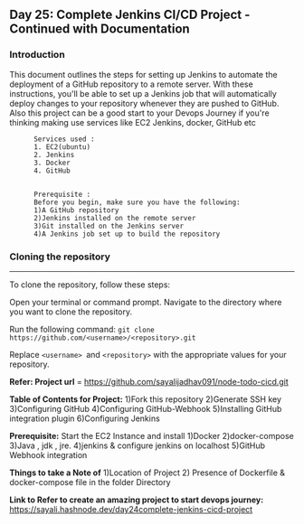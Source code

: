 ## Day 25: Complete Jenkins CI/CD Project - Continued with Documentation

### Introduction
This document outlines the steps for setting up Jenkins to automate the deployment of a GitHub repository to a remote server. With these instructions, you'll be able to set up a Jenkins job that will automatically deploy changes to your repository whenever they are pushed to GitHub.
Also this project can be a good start to your Devops Journey if you're thinking making use services like EC2 Jenkins, docker, GitHub etc

          Services used :
          1. EC2(ubuntu)
          2. Jenkins
          3. Docker
          4. GitHub


          Prerequisite :
          Before you begin, make sure you have the following:
          1)A GitHub repository
          2)Jenkins installed on the remote server
          3)Git installed on the Jenkins server
          4)A Jenkins job set up to build the repository
          
### Cloning the repository
***
To clone the repository, follow these steps:

Open your terminal or command prompt.
Navigate to the directory where you want to clone the repository.

Run the following command:
  `git clone https://github.com/<username>/<repository>.git`
  
Replace `<username> `and `<repository>` with the appropriate values for your repository.

****Refer:** **Project url**** = <https://github.com/sayalijadhav091/node-todo-cicd.git>

**Table of Contents for Project:**  1)Fork this repository
                                2)Generate SSH key
                                3)Configuring GitHub
                                4)Configuring GitHub-Webhook
                                5)Installing GitHub integration plugin
                                6)Configuring Jenkins

**Prerequisite:** 
Start the EC2 Instance and install 1)Docker 2)docker-compose 3)Java , jdk , jre. 4)jenkins & configure jenkins on localhost 5)GitHub Webhook integration

**Things to take a Note of** 1)Location of Project 2) Presence of Dockerfile & docker-compose file in the folder Directory

**Link to Refer to create an amazing project to start devops journey:** <https://sayali.hashnode.dev/day24complete-jenkins-cicd-project>
